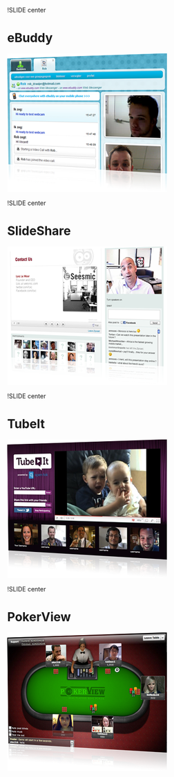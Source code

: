 !SLIDE center

# eBuddy #

![eBuddy](../img/showcase-ebuddy.png)



!SLIDE center

# SlideShare #

![slideshare](../img/showcase-slideshare.png)



!SLIDE center

# TubeIt #

![tubeit](../img/showcase-tubeit.png)




!SLIDE center

# PokerView #

![pokerview](../img/showcase-pokerview.png)







